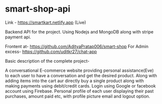 # smart-shop-api

Link - https://smartkart.netlify.app   (Live)

Backend API for the project. Using Nodejs and MongoDB along with stripe payment api.

Frontent at-  https://github.com/AdityaPratap006/smart-shop
For Admin excess-  https://github.com/uditkr27/chat-app











Basic description of the complete project-

A conversational E-commerce website providing personal assistance(Eve) to each user to have a conversation and get the desired product.
Along with adding items into the cart aur directly buy a single product along with making payments using debit/credit cards.
Login using Google or facebook account using Firebase.
Personal profile of each user displaying their past purchases, amount paid etc, with profile picture email and logout option.
